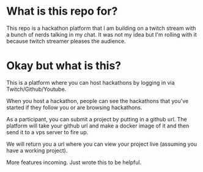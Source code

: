 # What is this repo for?

This repo is a hackathon platform that I am building on a twitch stream with a bunch of nerds talking in my chat. It was not my idea but I'm rolling with it because twitch streamer pleases the audience.

# Okay but what is this?

This is a platform where you can host hackathons by logging in via Twitch/Github/Youtube.

When you host a hackathon, people can see the hackathons that you've started if they follow you or are browsing hackathons.

As a participant, you can submit a project by putting in a github url. The platform will take your github url and make a docker image of it and then send it to a vps server to fire up.

We will return you a url where you can view your project live (assuming you have a working project).

More features incoming. Just wrote this to be helpful.
